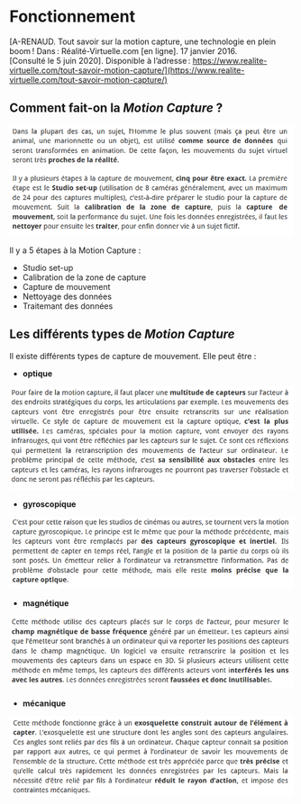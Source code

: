 # Fonctionnement

[A-RENAUD. Tout savoir sur la motion capture, une technologie en plein boom ! Dans : Réalité-Virtuelle.com [en ligne]. 17 janvier 2016. [Consulté le 5 juin 2020]. Disponible à l’adresse : https://www.realite-virtuelle.com/tout-savoir-motion-capture/](https://www.realite-virtuelle.com/tout-savoir-motion-capture/)

## Comment fait-on la *Motion Capture* ?

![Comment faire de la motion capture : capture d'écran](Images/commentfaire1.PNG)

Il y a 5 étapes à la Motion Capture : 

- Studio set-up
- Calibration de la zone de capture
- Capture de mouvement
- Nettoyage des données
- Traitemant des données


## Les différents types de *Motion Capture*

Il existe différents types de capture de mouvement. Elle peut être :
- **optique**

![La capture optique : capture d'écran](Images/captureoptique.PNG)

- **gyroscopique**

![La capture gyroscopique : capture d'écran](Images/capturegyro.PNG)

- **magnétique**

![La capture magnétique : capture d'écran](Images/capturemagnetique.PNG)

- **mécanique**

![La capture mécanique : capture d'écran](Images/capturemecanique.PNG)
